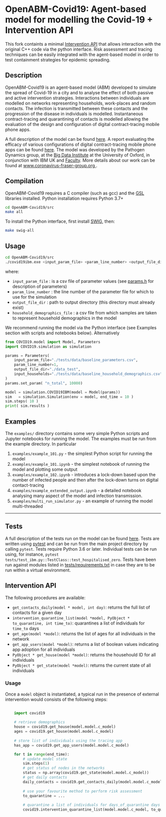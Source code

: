 OpenABM-Covid19: Agent-based model for modelling the Covid-19 + Intervention API
========================================================================

This fork containts a minimal [Intervention API](#intervention-api) that allows interaction with the original C++ code via the python interface. Risk assessment and tracing techniques can be easily integrated with the agent-based model in order to test containment strategies for epidemic spreading.

Description
-----------

OpenABM-Covid19 is an agent-based model (ABM) developed to simulate the spread of Covid-19 in a city and to analyse the effect of both passive and active intervention strategies.
Interactions between individuals are modelled on networks representing households, work-places and random contacts.
The infection is transmitted between these contacts and the progression of the disease in individuals is modelled.
Instantaneous contract-tracing and quarantining of contacts is modelled allowing the
evaluation of the design and configuration of digital contract-tracing mobile phone apps.

A full description of the model can be found [here](https://github.com/BDI-pathogens/OpenABM-Covid19/blob/master/documentation/covid19_model.pdf).
A report evaluating the efficacy of various configurations of digital contract-tracing mobile phone apps can be found [here](https://github.com/BDI-pathogens/covid-19_instant_tracing/blob/master/Report%20-%20Effective%20Configurations%20of%20a%20Digital%20Contact%20Tracing%20App.pdf). 
The model was developed by the Pathogen Dynamics group, at the [Big Data Institute](https://www.bdi.ox.ac.uk/) at the University of Oxford, in conjunction with IBM UK and [Faculty](https://faculty.ai).
More details about our work can be found at [www.coronavirus-fraser-group.org ](https://045.medsci.ox.ac.uk/).


Compilation
-----------

OpenABM-Covid19 requires a C compiler (such as gcc) and the [GSL](https://www.gnu.org/software/gsl/) libraries installed.
Python installation requires Python 3.7+

```bash
cd OpenABM-Covid19/src
make all
```

To install the Python interface, first install [SWIG](http://www.swig.org/), then:

```bash
make swig-all
```

Usage
-----

```bash
cd OpenABM-Covid19/src
./covid19ibm.exe <input_param_file> <param_line_number> <output_file_dir> <household_demographics_file>
```

where:
* `input_param_file` : is a csv file of parameter values (see [params.h](src/params.h) for description of parameters)
* `param_line_number` : the line number of the parameter file for which to use for the simulation
* `output_file_dir` : path to output directory (this directory must already exist)
* `household_demographics_file` : a csv file from which samples are taken to represent household demographics in the model

We recommend running the model via the Python interface (see Examples section with scripts and notebooks below). Alternatively

```python
from COVID19.model import Model, Parameters
import COVID19.simulation as simulation

params = Parameters(
    input_param_file="./tests/data/baseline_parameters.csv",
    param_line_number=1,
    output_file_dir="./data_test",
    input_households="./tests/data/baseline_household_demographics.csv"
)
params.set_param( "n_total", 10000)

model = simulation.COVID19IBM(model = Model(params))
sim   = simulation.Simulation(env = model, end_time = 10 )
sim.steps( 10 )
print( sim.results )     

```

Examples
-----

The `examples/` directory contains some very simple Python scripts and Jupyter notebooks for running the model. The examples must be run from the example directory. In particular

1. `examples/example_101.py` - the simplest Python script for running the model
2. `examples/example_101.ipynb` - the simplest notebook of running the model and plotting some output
3. `examples/example_102.ipynb` - introduces a lock-down based upon the number of infected people and then after the lock-down turns on digital contact-tracing
4. `examples/example_extended_output.ipynb` - a detailed notebook analysing many aspect of the model and infection transmission.
5. `examples/multi_run_simulator.py` - an example of running the model multi-threaded

_____

Tests
-----

A full description of the tests run on the model can be found [here](https://github.com/BDI-pathogens/OpenABM-Covid19/blob/master/documentation/covid19_tests.pdf).
Tests are written using [pytest](https://docs.pytest.org/en/latest/getting-started.html) and can be run from the main project directory by calling `pytest`.  Tests require Python 3.6 or later.  Individual tests can be run using, for instance, `pytest tests/test_ibm.py::TestClass::test_hospitalised_zero`.  Tests have been run against modules listed in [tests/requirements.txt](tests/requirements) in case they are to be run within a virtual environment.

## Intervention API

The following procedures are available:

* `get_contacts_daily(model * model, int day)`: returns the full list of contacts for a given day
* `intervention_quarantine_list(model *model, PyObject * to_quarantine, int time_to)`: quarantines a list of individuals for `time_to` days
* `get_age(model *model)`: returns the list of ages for all individuals in the network
* `get_app_users(model *model)`: returns a list of boolean values indicating app adoption for all individuals
* `PyObject * get_house(model *model)`: returns the househould ID for all individuals
* `PyObject * get_state(model *model)`: returns the current state of all individuals

### Usage

Once a `model` object is instantiated, a typical run in the presence of external intervention would consists of the following steps:

```python
    
    import covid19
    
    # retrieve demographics
    house = covid19.get_house(model.model.c_model)
    ages = covid19.get_house(model.model.c_model)
    
    # store list of individuals using the tracing app
    has_app = covid19.get_app_users(model.model.c_model)

    for t in range(end_time):
        # update model state
        sim.steps(1)
        # get status of nodes in the networks
        status = np.array(covid19.get_state(model.model.c_model))
        # get daily contacts
        daily_contacts = covid19.get_contacts_daily(model.model.c_model, t)
        
        # use your favourite method to perform risk assessment
        to_quarantine = ...
        
        # quarantine a list of individuals for days_of_quarantine days
        covid19.intervention_quarantine_list(model.model.c_model, to_quarantine, days_of_quarantine)
```
